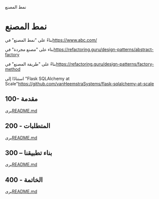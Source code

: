 نمط المصنع

# نمط المصنع

بناءً على "نمط المصنع" في<https://www.abc.com/>

بناء على "مصنع مجردة" في<https://refactoring.guru/design-patterns/abstract-factory>

بناءً على "طريقة المصنع" في<https://refactoring.guru/design-patterns/factory-method>

استنادًا إلى "Flask SQLAlchemy at Scale"<https://github.com/vanHeemstraSystems/flask-sqlalchemy-at-scale>

## 100- مقدمة

يرى[README.md](./100/README.md)

## 200 - المتطلبات

يرى[README.md](./200/README.md)

## 300 – بناء تطبيقنا

يرى[README.md](./300/README.md)

## 400 - الخاتمة

يرى[README.md](./400/README.md)
